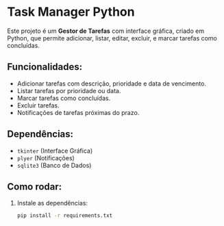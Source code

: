 # Task Manager Python

Este projeto é um **Gestor de Tarefas** com interface gráfica, criado em Python, que permite adicionar, listar, editar, excluir, e marcar tarefas como concluídas.

## Funcionalidades:
- Adicionar tarefas com descrição, prioridade e data de vencimento.
- Listar tarefas por prioridade ou data.
- Marcar tarefas como concluídas.
- Excluir tarefas.
- Notificações de tarefas próximas do prazo.

## Dependências:
- `tkinter` (Interface Gráfica)
- `plyer` (Notificações)
- `sqlite3` (Banco de Dados)

## Como rodar:
1. Instale as dependências:
   ```bash
   pip install -r requirements.txt
